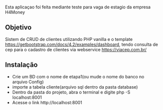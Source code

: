 Esta aplicaçao foi feita mediante teste para vaga de estagio da empresa H4Money

## Objetivo

Sistem de CRUD de clientes utilizando PHP vanilla e o template https://getbootstrap.com/docs/4.2/examples/dashboard, tendo consulta de cep para o cadastro de clientes via webservice https://viacep.com.br/

## Instalação 

* Crie um BD com o nome de etapa1(ou mude o nome do banco no arquivo Config)
* importe a tabela cliente(arquivo sql dentro da pasta database)
* Dentro da pasta do projeto, abra o terminal e digite php -S localhost:8001
* Acesse o link http://localhost:8001
